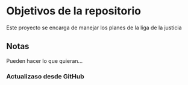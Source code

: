 # Objetivos de la repositorio

Este proyecto se encarga de manejar los planes de la liga de la justicia


## Notas
Pueden hacer lo que quieran...

### Actualizaso desde GitHub
